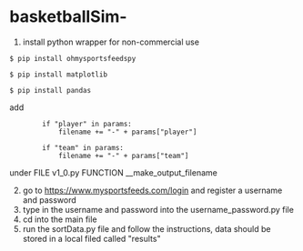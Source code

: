 # basketballSim-

1.  install python wrapper for non-commercial use
```
$ pip install ohmysportsfeedspy

$ pip install matplotlib

$ pip install pandas
```
add 
```
        if "player" in params:
            filename += "-" + params["player"]

        if "team" in params:
            filename += "-" + params["team"]
```
under FILE v1_0.py FUNCTION  __make_output_filename


2. go to https://www.mysportsfeeds.com/login and register a username and password
3. type in the username and password into the username_password.py file
4. cd into the main file 
5. run the sortData.py file and follow the instructions, data should be stored in a local filed called "results"
